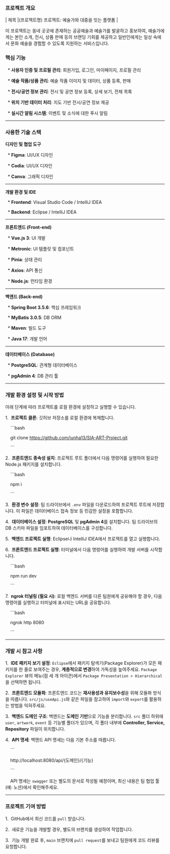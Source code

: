 ### **프로젝트 개요**



| 제목 |(프로젝트명) 프로젝트: 예술가와 대중을 잇는 플랫폼 |



이 프로젝트는 동네 곳곳에 존재하는 공공예술과 예술가를 발굴하고 홍보하여, 예술가에게는 본인 소개, 전시, 상품 판매 등의 브랜딩 기회를 제공하고 일반인에게는 일상 속에서 문화 예술을 경험할 수 있도록 지원하는 서비스입니다.



### **핵심 기능**



  * **사용자 인증 및 프로필 관리**: 회원가입, 로그인, 마이페이지, 프로필 관리

  * **예술 작품/상품 관리**: 예술 작품 이미지 및 데이터, 상품 등록, 판매

  * **전시/공연 정보 관리**: 전시 및 공연 정보 등록, 상세 보기, 전체 목록

  * **위치 기반 데이터 처리**: 지도 기반 전시/공연 정보 제공

  * **실시간 알림 시스템**: 이벤트 및 소식에 대한 푸시 알림



-----



### **사용한 기술 스택**



**디자인 및 협업 도구**


  * **Figma**: UI/UX 디자인

  * **Codia**: UI/UX 디자인

  * **Canva**: 그래픽 디자인

---

**개발 환경 및 IDE**



  * **Frontend**: Visual Studio Code / IntelliJ IDEA

  * **Backend**: Eclipse / IntelliJ IDEA

---

**프론트엔드 (Front-end)**



  * **Vue.js 3**: UI 개발

  * **Metronic**: UI 템플릿 및 컴포넌트

  * **Pinia**: 상태 관리

  * **Axios**: API 통신

  * **Node.js**: 런타임 환경

---

**백엔드 (Back-end)**



  * **Spring Boot 3.5.6**: 핵심 프레임워크

  * **MyBatis 3.0.5**: DB ORM

  * **Maven**: 빌드 도구

  * **Java 17**: 개발 언어

---

**데이터베이스 (Database)**



  * **PostgreSQL**: 관계형 데이터베이스

  * **pgAdmin 4**: DB 관리 툴



-----



### **개발 환경 설정 및 시작 방법**



아래 단계에 따라 프로젝트를 로컬 환경에 설정하고 실행할 수 있습니다.





1.  **프로젝트 클론**: 깃허브 저장소를 로컬 환경에 복제합니다.

    ```bash

    git clone https://github.com/junha13/SIA-ART-Project.git

    ```

2.  **프론트엔드 종속성 설치**: 프로젝트 루트 폴더에서 다음 명령어를 실행하여 필요한 Node.js 패키지를 설치합니다.

    ```bash

    npm i

    ```

3.  **환경 변수 설정**: 팀 드라이브에서 `.env` 파일을 다운로드하여 프로젝트 루트에 저장합니다. 이 파일은 데이터베이스 접속 정보 등 민감한 설정을 포함합니다.

4.  **데이터베이스 설정**: **PostgreSQL** 및 **pgAdmin 4**를 설치합니다. 팀 드라이브의 DB 스키마 파일을 임포트하여 데이터베이스를 구성합니다.

5.  **백엔드 프로젝트 실행**: Eclipse나 IntelliJ IDEA에서 프로젝트를 열고 실행합니다.

6.  **프론트엔드 프로젝트 실행**: 터미널에서 다음 명령어를 실행하여 개발 서버를 시작합니다.

    ```bash

    npm run dev

    ```

7.  **ngrok 터널링 (필요 시)**: 로컬 백엔드 서버를 다른 팀원에게 공유해야 할 경우, 다음 명령어를 실행하고 터미널에 표시되는 URL을 공유합니다.

    ```bash

    ngrok http 8080

    ```



-----



### **개발 시 참고 사항**



1.  **IDE 패키지 보기 설정**: `Eclipse`에서 패키지 탐색기(Package Explorer)가 모든 패키지를 한 줄로 보여주는 경우, **계층적으로 변경**하여 가독성을 높여주세요. `Package Explorer` 뷰의 메뉴(점 세 개 아이콘)에서 `Package Presentation > Hierarchical`을 선택하면 됩니다.

2.  **프론트엔드 모듈화**: 프론트엔드 코드는 **재사용성과 유지보수성**을 위해 모듈화 방식을 따릅니다. `src/js/useApi.js`와 같은 파일을 참고하여 `import`와 `export`를 활용하는 방법을 익혀주세요.

3.  **백엔드 도메인 구조**: 백엔드는 **도메인 기반**으로 기능을 분리합니다. `src` 폴더 하위에 `user`, `artwork`, `event` 등 기능별 폴더가 있으며, 각 폴더 내부에 **Controller, Service, Repository** 파일이 위치합니다.

4.  **API 명세**: 백엔드 API 명세는 다음 기본 주소를 따릅니다.

    ```

    http://localhost:8080/api/{도메인}/{기능}

    ```

    API 명세는 `swagger` 또는 별도의 문서로 작성될 예정이며, 최신 내용은 팀 협업 툴(예: 노션)에서 확인해주세요.



-----



### **프로젝트 기여 방법**



1.  GitHub에서 최신 코드를 `pull` 받습니다.

2.  새로운 기능을 개발할 경우, 별도의 브랜치를 생성하여 작업합니다.

3.  기능 개발 완료 후, `main` 브랜치에 `pull request`를 보내고 팀원에게 코드 리뷰를 요청합니다.